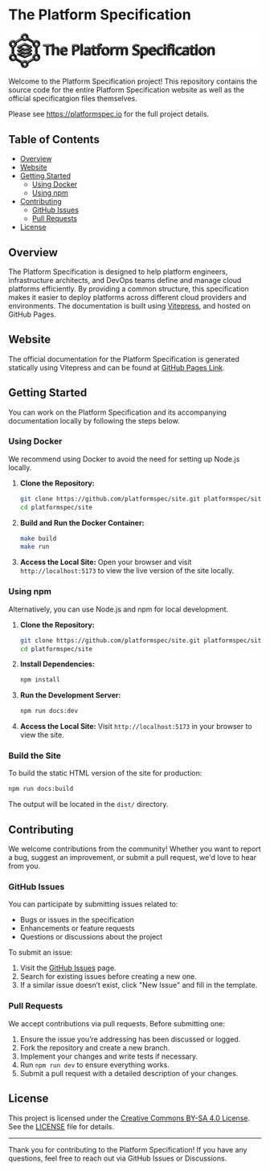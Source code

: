 # The Platform Specification

![Banner](./images/banner-black.svg)

Welcome to the Platform Specification project! This repository contains the source code for the entire Platform Specification website as well as the official specificatgion files themselves.

Please see https://platformspec.io for the full project details.

## Table of Contents
- [Overview](#overview)
- [Website](#website)
- [Getting Started](#getting-started)
  - [Using Docker](#using-docker)
  - [Using npm](#using-npm)
- [Contributing](#contributing)
  - [GitHub Issues](#github-issues)
  - [Pull Requests](#pull-requests)
- [License](#license)

## Overview

The Platform Specification is designed to help platform engineers, infrastructure architects, and DevOps teams define and manage cloud platforms efficiently. By providing a common structure, this specification makes it easier to deploy platforms across different cloud providers and environments. The documentation is built using [Vitepress](https://vitepress.dev/), and hosted on GitHub Pages.

## Website

The official documentation for the Platform Specification is generated statically using Vitepress and can be found at [GitHub Pages Link](#).

## Getting Started

You can work on the Platform Specification and its accompanying documentation locally by following the steps below.

### Using Docker

We recommend using Docker to avoid the need for setting up Node.js locally.

1. **Clone the Repository:**
   ```bash
   git clone https://github.com/platformspec/site.git platformspec/site
   cd platformspec/site
   ```

2. **Build and Run the Docker Container:**
   ```bash
   make build
   make run
   ```

3. **Access the Local Site:**
   Open your browser and visit `http://localhost:5173` to view the live version of the site locally.

### Using npm

Alternatively, you can use Node.js and npm for local development.

1. **Clone the Repository:**
   ```bash
   git clone https://github.com/platformspec/site.git platformspec/site
   cd platformspec/site
   ```

2. **Install Dependencies:**
   ```bash
   npm install
   ```

3. **Run the Development Server:**
   ```bash
   npm run docs:dev
   ```

4. **Access the Local Site:**
   Visit `http://localhost:5173` in your browser to view the site.

### Build the Site

To build the static HTML version of the site for production:

```bash
npm run docs:build
```

The output will be located in the `dist/` directory.

## Contributing

We welcome contributions from the community! Whether you want to report a bug, suggest an improvement, or submit a pull request, we'd love to hear from you.

### GitHub Issues

You can participate by submitting issues related to:
- Bugs or issues in the specification
- Enhancements or feature requests
- Questions or discussions about the project

To submit an issue:
1. Visit the [GitHub Issues](https://github.com/platformspec/site/issues) page.
2. Search for existing issues before creating a new one.
3. If a similar issue doesn’t exist, click "New Issue" and fill in the template.

### Pull Requests

We accept contributions via pull requests. Before submitting one:
1. Ensure the issue you’re addressing has been discussed or logged.
2. Fork the repository and create a new branch.
3. Implement your changes and write tests if necessary.
4. Run `npm run dev` to ensure everything works.
5. Submit a pull request with a detailed description of your changes.

## License

This project is licensed under the [Creative Commons BY-SA 4.0 License](https://creativecommons.org/licenses/by-sa/4.0/). See the [LICENSE](./LICENSE) file for details.

---

Thank you for contributing to the Platform Specification! If you have any questions, feel free to reach out via GitHub Issues or Discussions.